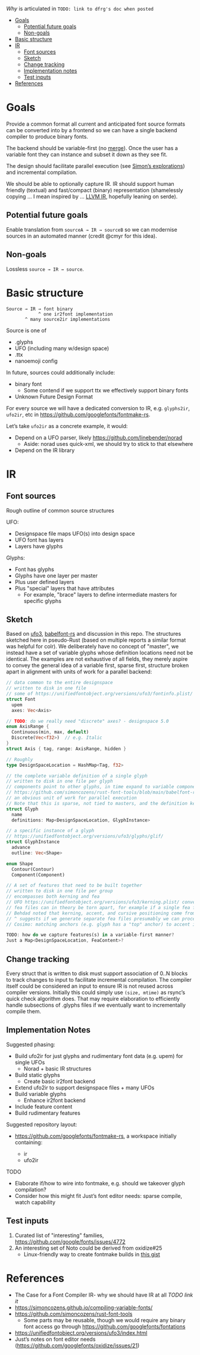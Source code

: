 _Why_ is articulated in `TODO: link to dfrg's doc when posted`

- [Goals](#goals)
  - [Potential future goals](#potential-future-goals)
  - [Non-goals](#non-goals)
- [Basic structure](#basic-structure)
- [IR](#ir)
  - [Font sources](#font-sources)
  - [Sketch](#sketch)
  - [Change tracking](#change-tracking)
  - [Implementation notes](#implementation-notes)
  - [Test inputs](#test-inputs)
- [References](#references)

# Goals

Provide a common format all current and anticipated font source formats can be converted into by a frontend so we can have a single backend compiler to produce
binary fonts.

The backend should be variable-first (no [merge](https://simoncozens.github.io/compiling-variable-fonts/#merge)). Once the user has a variable font they can
instance and subset it down as they see fit.

The design should facilitate parallel execution (see
[Simon’s explorations](https://github.com/googlefonts/oxidize/blob/main/text/2022-05-10-parallel-font-compile-experiments.md#what-discrete-operations-are-available))
and incremental compilation.

We should be able to optionally capture IR. IR should support human friendly (textual) and fast/compact (binary) representation (shamelessly copying ... I mean
inspired by ... [LLVM IR](https://llvm.org/docs/Reference.html#llvm-ir), hopefully leaning on serde).

## Potential future goals

Enable translation from `sourceA → IR → sourceB` so we can modernise sources in an automated manner (credit @cmyr for this idea).

## Non-goals

Lossless `source → IR → source`.

# Basic structure

```
Source → IR → font binary
            ^ one ir2font implementation
       ^ many source2ir implementations
```

Source is one of

- .glyphs
- UFO (including many w/design space)
- .ttx
- nanoemoji config

In future, sources could additionally include:

- binary font
  - Some contend if we support ttx we effectively support binary fonts
- Unknown Future Design Format

For every source we will have a dedicated conversion to IR, e.g. `glyphs2ir`, `ufo2ir`, etc in https://github.com/googlefonts/fontmake-rs.

Let’s take `ufo2ir` as a concrete example, it would:

- Depend on a UFO parser, likely https://github.com/linebender/norad
  - Aside: norad uses quick-xml, we should try to stick to that elsewhere
- Depend on the IR library

# IR

## Font sources

Rough outline of common source structures

UFO:

- Designspace file maps UFO(s) into design space
- UFO font has layers
- Layers have glyphs

Glyphs:

- Font has glyphs
- Glyphs have one layer per master
- Plus user defined layers
- Plus "special" layers that have attributes
  - For example, "brace" layers to define intermediate masters for specific glyphs

## Sketch

Based on [ufo3](https://unifiedfontobject.org/versions/ufo3/), [babelfont-rs](https://github.com/simoncozens/babelfont-rs) and discussion in this repo. The
structures sketched here in pseudo-Rust (based on multiple reports a similar format was helpful for colr). We deliberately have no concept of "master", we
instead have a set of variable glyphs whose definition locations need not be identical. The examples are not exhaustive of all fields, they merely aspire to
convey the general idea of a variable first, sparse first, structure broken apart in alignment with units of work for a parallel backend:

```rust
// data common to the entire designspace
// written to disk in one file
// some of https://unifiedfontobject.org/versions/ufo3/fontinfo.plist/ 
struct Font
  upem
  axes: Vec<Axis>

// TODO: do we really need "discrete" axes? - designspace 5.0
enum AxisRange {
  Continuous(min, max, default)
  Discrete(Vec<f32>)  // e.g. Italic
}
struct Axis { tag, range: AxisRange, hidden }

// Roughly
type DesignSpaceLocation = HashMap<Tag, f32>

// the complete variable definition of a single glyph
// written to disk in one file per glyph
// components point to other glyphs, in time expand to variable components
// https://github.com/simoncozens/rust-font-tools/blob/main/babelfont-rs/src/glyph.rs 
// an obvious unit of work for parallel execution
// Note that this is sparse, not tied to masters, and the definition keys need not match glyph to glyph
struct Glyph
  name
  definitions: Map<DesignSpaceLocation, GlyphInstance>

// a specific instance of a glyph
// https://unifiedfontobject.org/versions/ufo3/glyphs/glif/
struct GlyphInstance
  advance
  outline: Vec<Shape>

enum Shape
  Contour(Contour)
  Component(Component)

// A set of features that need to be built together
// written to disk in one file per group
// encompasses both kerning and fea
// UFO https://unifiedfontobject.org/versions/ufo3/kerning.plist/ converts to fea
// fea files can in theory be torn apart, for example if a single fea file has a bunch of pairpos and some ligatures it could be split to enhance downstream parallelism.
// Behdad noted that kerning, accent, and cursive positioning come from outside fea. We generate fea, then compile. Ligatures are typically directly in fea. The GPOS merging is the main concern with instance + merge. Broadly, the feature file is the nastiest part of the whole compile.
// ^ suggests if we generate separate fea files presumably we can process them in parallel.
// Cosimo: matching anchors (e.g. glyph has a "top" anchor) to accent is done by undocumented (in UFO) convention, e.g. match "_top" mark to "top" anchor. All editors use this convention. We use this to create mark features in a fea AST which we then dump, insert into user fea (append or aligned with a magic comment [TODO: example of magic comment]), then compiled. It would be tricky to make the FontTools fea lib update layout given a fea, it wants to treat it as the complete definition.

TODO: how do we capture features(s) in a variable-first manner?
Just a Map<DesignSpaceLocation, FeaContent>?
```

## Change tracking

Every struct that is written to disk must support association of 0..N blocks to track changes to input to facilitate incremental compilation. The compiler
itself could be considered an input to ensure IR is not reused across compiler versions. Initially this could simply use `(size, mtime)` as rsync’s quick check
algorithm does. That may require elaboration to efficiently handle subsections of .glyphs files if we eventually want to incrementally compile them.

## Implementation Notes

Suggested phasing:

- Build ufo2ir for just glyphs and rudimentary font data (e.g. upem) for single UFOs
  - Norad + basic IR structures
- Build static glyphs
  - Create basic ir2font backend
- Extend ufo2ir to support designspace files + many UFOs
- Build variable glyphs
  - Enhance ir2font backend
- Include feature content
- Build rudimentary features

Suggested repository layout:

- https://github.com/googlefonts/fontmake-rs, a workspace initially containing:

  - ir
  - ufo2ir

TODO

- Elaborate if/how to wire into fontmake, e.g. should we takeover glyph compilation?
- Consider how this might fit Just’s font editor needs: sparse compile, watch capability

## Test inputs

1. Curated list of "interesting" families, https://github.com/google/fonts/issues/4772
1. An interesting set of Noto could be derived from oxidize#25
   - Linux-friendly way to create fontmake builds in [this gist](https://gist.github.com/rsheeter/9abfdce3aa8896056a4c6f8d65078793)

# References

- The Case for a Font Compiler IR- why we should have IR at all *TODO link it*
- https://simoncozens.github.io/compiling-variable-fonts/
- https://github.com/simoncozens/rust-font-tools
  - Some parts may be reusable, though we would require any binary font access go through https://github.com/googlefonts/fontations
- https://unifiedfontobject.org/versions/ufo3/index.html
- Just’s notes on font editor needs (https://github.com/googlefonts/oxidize/issues/21)
